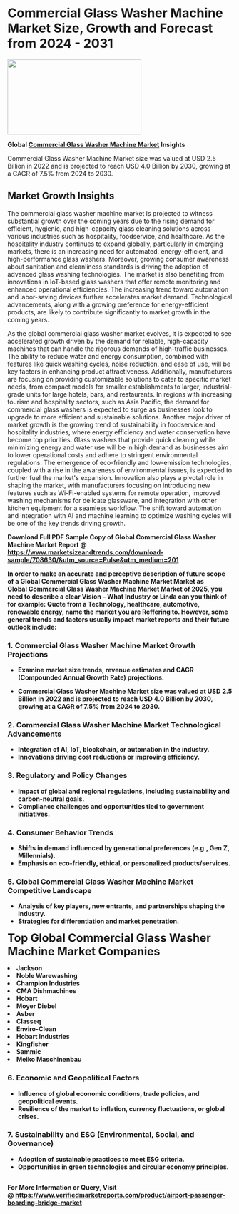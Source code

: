 <H1>Commercial Glass Washer Machine Market Size, Growth and Forecast from 2024 - 2031</H1><img class="aligncenter size-medium wp-image-584254" src="https://thirdeyenews.in/wp-content/uploads/2024/09/Global-Market-Research-300x168.jpeg" alt="" width="300" height="168" /><p><strong>Global&nbsp;<a href="https://www.marketsizeandtrends.com/download-sample/708630/&amp;utm_source=Pulse&amp;utm_medium=201">Commercial Glass Washer Machine Market</a> Insights</strong></p><p>Commercial Glass Washer Machine Market size was valued at USD 2.5 Billion in 2022 and is projected to reach USD 4.0 Billion by 2030, growing at a CAGR of 7.5% from 2024 to 2030.</p><p><h2>Market Growth Insights</h2> <p>The commercial glass washer machine market is projected to witness substantial growth over the coming years due to the rising demand for efficient, hygienic, and high-capacity glass cleaning solutions across various industries such as hospitality, foodservice, and healthcare. As the hospitality industry continues to expand globally, particularly in emerging markets, there is an increasing need for automated, energy-efficient, and high-performance glass washers. Moreover, growing consumer awareness about sanitation and cleanliness standards is driving the adoption of advanced glass washing technologies. The market is also benefiting from innovations in IoT-based glass washers that offer remote monitoring and enhanced operational efficiencies. The increasing trend toward automation and labor-saving devices further accelerates market demand. Technological advancements, along with a growing preference for energy-efficient products, are likely to contribute significantly to market growth in the coming years.</p> <p><strong></strong></p> <p>As the global commercial glass washer market evolves, it is expected to see accelerated growth driven by the demand for reliable, high-capacity machines that can handle the rigorous demands of high-traffic businesses. The ability to reduce water and energy consumption, combined with features like quick washing cycles, noise reduction, and ease of use, will be key factors in enhancing product attractiveness. Additionally, manufacturers are focusing on providing customizable solutions to cater to specific market needs, from compact models for smaller establishments to larger, industrial-grade units for large hotels, bars, and restaurants. In regions with increasing tourism and hospitality sectors, such as Asia Pacific, the demand for commercial glass washers is expected to surge as businesses look to upgrade to more efficient and sustainable solutions. Another major driver of market growth is the growing trend of sustainability in foodservice and hospitality industries, where energy efficiency and water conservation have become top priorities. Glass washers that provide quick cleaning while minimizing energy and water use will be in high demand as businesses aim to lower operational costs and adhere to stringent environmental regulations. The emergence of eco-friendly and low-emission technologies, coupled with a rise in the awareness of environmental issues, is expected to further fuel the market's expansion. Innovation also plays a pivotal role in shaping the market, with manufacturers focusing on introducing new features such as Wi-Fi-enabled systems for remote operation, improved washing mechanisms for delicate glassware, and integration with other kitchen equipment for a seamless workflow. The shift toward automation and integration with AI and machine learning to optimize washing cycles will be one of the key trends driving growth. <p><strong></p><p><span class=""><strong>Download Full PDF Sample Copy of Global Commercial Glass Washer Machine Market Report</strong> @ <a href="https://www.marketsizeandtrends.com/download-sample/708630/&amp;utm_source=Pulse&amp;utm_medium=201" target="_blank">https://www.marketsizeandtrends.com/download-sample/708630/&amp;utm_source=Pulse&amp;utm_medium=201</a></span></p><p>In order to make an accurate and perceptive description of future scope of a Global&nbsp;Commercial Glass Washer Machine Market Market as Global&nbsp;Commercial Glass Washer Machine Market Market of 2025, you need to describe a clear Vision &ndash; What Industry or Linda can you think of for example: Quote from a Technology, healthcare, automotive, renewable energy, name the market you are Reffering to. However, some general trends and factors usually impact market reports and their future outlook include:</p><h3>1.&nbsp;<strong>Commercial Glass Washer Machine Market Growth Projections</strong></h3><ul><li>Examine market size trends, revenue estimates and CAGR (Compounded Annual Growth Rate) projections.</li><li><p>Commercial Glass Washer Machine Market size was valued at USD 2.5 Billion in 2022 and is projected to reach USD 4.0 Billion by 2030, growing at a CAGR of 7.5% from 2024 to 2030.</p></li></ul><h3>2.&nbsp;<strong>Commercial Glass Washer Machine Market Technological Advancements</strong></h3><ul><li>Integration of AI, IoT, blockchain, or automation in the industry.</li><li>Innovations driving cost reductions or improving efficiency.</li></ul><h3>3.&nbsp;<strong>Regulatory and Policy Changes</strong></h3><ul><li>Impact of global and regional regulations, including sustainability and carbon-neutral goals.</li><li>Compliance challenges and opportunities tied to government initiatives.</li></ul><h3>4.&nbsp;<strong>Consumer Behavior Trends</strong></h3><ul><li>Shifts in demand influenced by generational preferences (e.g., Gen Z, Millennials).</li><li>Emphasis on eco-friendly, ethical, or personalized products/services.</li></ul><h3>5.&nbsp;<strong>Global Commercial Glass Washer Machine Market Competitive Landscape</strong></h3><ul><li>Analysis of key players, new entrants, and partnerships shaping the industry.</li><li>Strategies for differentiation and market penetration.</li></ul><p data-pm-slice="1 1 []"><span style="color: inherit; font-family: inherit; font-size: 25px;">Top Global Commercial Glass Washer Machine Market Companies</span></p><div class="" data-test-id=""><p><li>Jackson</li><li> Noble Warewashing</li><li> Champion Industries</li><li> CMA Dishmachines</li><li> Hobart</li><li> Moyer Diebel</li><li> Asber</li><li> Classeq</li><li> Enviro-Clean</li><li> Hobart Industries</li><li> Kingfisher</li><li> Sammic</li><li> Meiko Maschinenbau</li></p></div><h3>6.&nbsp;<strong>Economic and Geopolitical Factors</strong></h3><ul><li>Influence of global economic conditions, trade policies, and geopolitical events.</li><li>Resilience of the market to inflation, currency fluctuations, or global crises.</li></ul><h3>7.&nbsp;<strong>Sustainability and ESG (Environmental, Social, and Governance)</strong></h3><ul><li>Adoption of sustainable practices to meet ESG criteria.</li><li>Opportunities in green technologies and circular economy principles.</li></ul><h2><strong style="font-size: 14px;">For More Information or Query, Visit @&nbsp;</strong><a style="background-color: #ffffff; font-size: 14px;" href="https://www.marketsizeandtrends.com/report/commercial-glass-washer-machine-market/" target="_blank">https://www.verifiedmarketreports.com/product/airport-passenger-boarding-bridge-market</a></h2>
